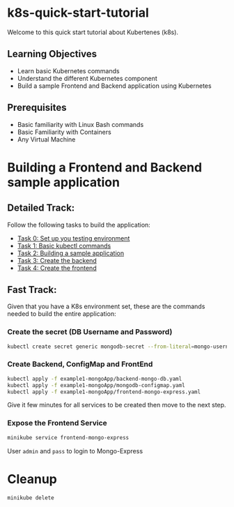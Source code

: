 # k8s-quick-start-tutorial

Welcome to this quick start tutorial about Kubertenes (k8s).

## Learning Objectives
- Learn basic Kubernetes commands
- Understand the different Kubernetes component
- Build a sample Frontend and Backend application using Kubernetes

## Prerequisites

- Basic familiarity with Linux Bash commands
- Basic Familiarity with Containers
- Any Virtual Machine

# Building a Frontend and Backend sample application 
## Detailed Track:

Follow the following tasks to build the application:
- [Task 0: Set up you testing environment](./task0.md)
- [Task 1: Basic kubectl commands](./task1.md)
- [Task 2: Building a sample application](./task2.md)
- [Task 3: Create the backend](./task3.md)
- [Task 4: Create the frontend](./task4.md)

## Fast Track:
Given that you have a K8s environment set, these are the commands needed to build the entire application:
### Create the secret (DB Username and Password)
```bash
kubectl create secret generic mongodb-secret --from-literal=mongo-username=mongouser --from-literal=mongo-password=mongopass
```
### Create Backend, ConfigMap and FrontEnd
```bash
kubectl apply -f example1-mongoApp/backend-mongo-db.yaml
kubectl apply -f example1-mongoApp/mongodb-configmap.yaml
kubectl apply -f example1-mongoApp/frontend-mongo-express.yaml
```
Give it few minutes for all services to be created then move to the next step.

### Expose the Frontend Service
```bash
minikube service frontend-mongo-express
```
User `admin` and `pass` to login to Mongo-Express

# Cleanup 

```bash
minikube delete
```

